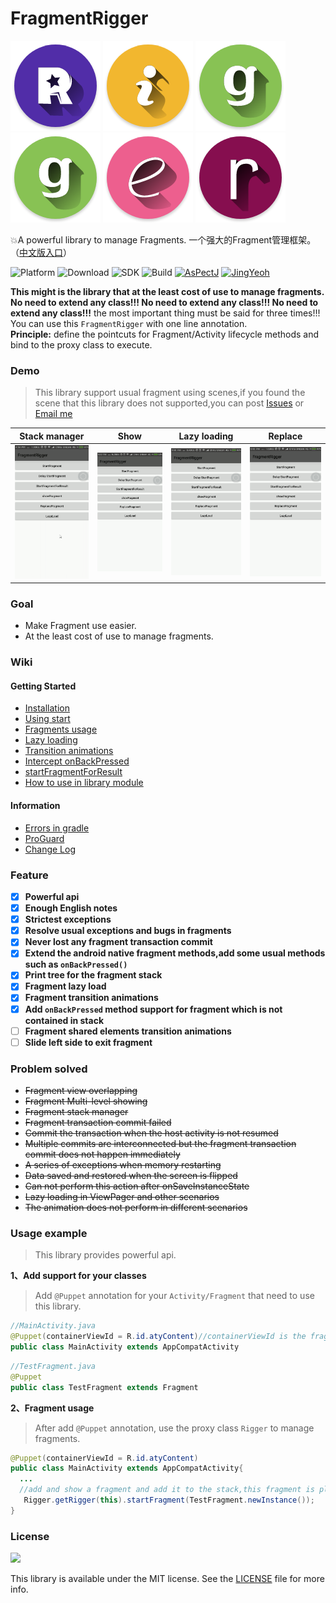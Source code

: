 # FragmentRigger
![R](/images/R.png)
![i](/images/i.png)
![g](/images/g.png)
![g](/images/g.png)
![e](/images/e.png)
![r](/images/r.png)

:boom:A powerful library to manage Fragments.
一个强大的Fragment管理框架。（[中文版入口](README-CN.md)）

![Platform](https://img.shields.io/badge/platform-Androd-green.svg)
![Download](https://api.bintray.com/packages/jkb/maven/fragment-rigger/images/download.svg)
![SDK](https://img.shields.io/badge/SDK-12%2B-green.svg)
![Build](https://img.shields.io/badge/Powered%20by-AsPectJ-blue.svg)
[![AsPectJ](https://img.shields.io/badge/license-MIT-yellowgreen.svg)](https://github.com/HujiangTechnology/gradle_plugin_android_aspectjx)
[![JingYeoh](https://img.shields.io/badge/author-JustKiddingBaby-red.svg)](http://blog.justkiddingbaby.com/)

**This might is the library that at the least cost of use to manage fragments.**    
**No need to extend any class!!! No need to extend any class!!! No need to extend any class!!!** the most important thing must be said for three times!!!   
You can use this `FragmentRigger` with one line annotation.  
**Principle:** define the pointcuts for Fragment/Activity lifecycle methods and bind to the proxy class to execute.

### Demo
>This library support usual fragment using scenes,if you found the scene that this library does not supported,you can post [Issues](https://github.com/JustKiddingBaby/FragmentRigger/issues) or [Email me](mailto:yangjing9611@foxmail.com)

|Stack manager|Show|Lazy loading|Replace|
|:-----------:|:-----:|:---------:|:------:|
|<img src="/images/start.gif" width = "200px"/>|<img src="/images/show.gif" width = "200px"/>|<img src="/images/lazyload.gif" width = "200px"/>|<img src="/images/replace.gif" width = "200px"/>|

### Goal
* Make Fragment use easier.
* At the least cost of use to manage fragments.

### Wiki
#### Getting Started
* [Installation](https://github.com/JustKiddingBaby/FragmentRigger/wiki)
* [Using start](https://github.com/JustKiddingBaby/FragmentRigger/wiki/Using-start)
* [Fragments usage](https://github.com/JustKiddingBaby/FragmentRigger/wiki/Fragment-usage)
* [Lazy loading](https://github.com/JustKiddingBaby/FragmentRigger/wiki/Lazy-loading)
* [Transition animations](https://github.com/JustKiddingBaby/FragmentRigger/wiki/Transition-animations)
* [Intercept onBackPressed](https://github.com/JustKiddingBaby/FragmentRigger/wiki/Intercept-onBackPressed)
* [startFragmentForResult](https://github.com/JustKiddingBaby/FragmentRigger/wiki/startFragmentForResult)
* [How to use in library module](https://github.com/JustKiddingBaby/FragmentRigger/wiki/How-to-use-in-library-module)
#### Information
* [Errors in gradle](https://github.com/JustKiddingBaby/FragmentRigger/wiki/Errors-in-gradle)
* [ProGuard](https://github.com/JustKiddingBaby/FragmentRigger/wiki/ProGuard)
* [Change Log](https://github.com/JustKiddingBaby/FragmentRigger/wiki/Release-log)

### Feature
- [x] **Powerful api**
- [x] **Enough English notes**
- [x] **Strictest exceptions**
- [x] **Resolve usual exceptions and bugs in fragments**
- [x] **Never lost any fragment transaction commit**
- [x] **Extend the android native fragment methods,add some usual methods such as `onBackPressed()`**
- [x] **Print tree for the fragment stack**
- [x] **Fragment lazy load**
- [x] **Fragment transition animations**
- [x] **Add `onBackPressed` method support for fragment which is not contained in stack**
- [ ] **Fragment shared elements transition animations**
- [ ] **Slide left side to exit fragment**

### Problem solved
* ~~Fragment view overlapping~~
* ~~Fragment Multi-level showing~~
* ~~Fragment stack manager~~
* ~~Fragment transaction commit failed~~
* ~~Commit the transaction when the host activity is not resumed~~
* ~~Multiple commits are interconnected but the fragment transaction commit does not happen immediately~~
* ~~A series of exceptions when memory restarting~~
* ~~Data saved and restored when the screen is flipped~~
* ~~Can not perform this action after onSaveInstanceState~~
* ~~Lazy loading in ViewPager and other scenarios~~
* ~~The animation does not perform in different scenarios~~

### Usage example
>This library provides powerful api.

**1、Add support for your classes**
>Add `@Puppet` annotation for your `Activity/Fragment` that need to use this library.

```java
//MainActivity.java
@Puppet(containerViewId = R.id.atyContent)//containerViewId is the fragment to be placed in.
public class MainActivity extends AppCompatActivity
```
```java
//TestFragment.java
@Puppet
public class TestFragment extends Fragment
```

**2、Fragment usage**
>After add `@Puppet` annotation, use the proxy class `Rigger` to manage fragments.

```java
@Puppet(containerViewId = R.id.atyContent)
public class MainActivity extends AppCompatActivity{
  ...
  //add and show a fragment and add it to the stack,this fragment is placed in the container view.
   Rigger.getRigger(this).startFragment(TestFragment.newInstance());
}
```

### License
![](https://upload.wikimedia.org/wikipedia/commons/thumb/f/f8/License_icon-mit-88x31-2.svg/128px-License_icon-mit-88x31-2.svg.png)

This library is available under the MIT license. See the [LICENSE](https://opensource.org/licenses/MIT) file for more info.
